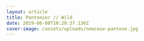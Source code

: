 ```yaml
---
layout: article
title: Pantonier // Wild
date: 2019-06-08T18:29:37.136Z
cover-image: /assets/uploads/newcouv-pantone.jpg
---
```


